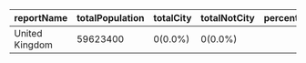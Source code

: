 | reportName | totalPopulation | totalCity | totalNotCity | percentageCity | percentageNotCity |
| --- | --- | --- | --- | --- | --- |
| United Kingdom | 59623400 | 0(0.0%) | 0(0.0%) |
